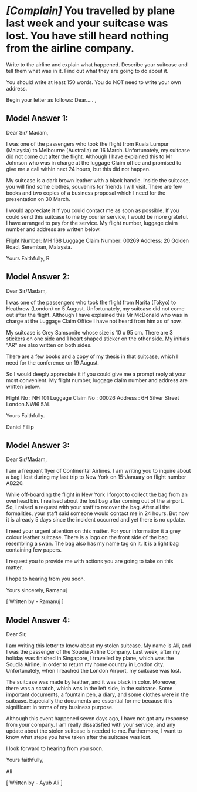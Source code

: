 # *[Complain]* You travelled by plane last week and your suitcase was lost. You have still heard nothing from the airline company.

Write to the airline and explain what happened. Describe your suitcase and tell them what was in it. Find out what they are going to do about it.


 
You should write at least 150 words.
You do NOT need to write your own address.

Begin your letter as follows:
Dear..... ,

## Model Answer 1: 

Dear Sir/ Madam,

I was one of the passengers who took the flight from Kuala Lumpur (Malaysia) to Melbourne (Australia) on 16 March. Unfortunately, my suitcase did not come out after the flight. Although I have explained this to Mr Johnson who was in charge at the luggage Claim office and promised to give me a call within next 24 hours, but this did not happen.

My suitcase is a dark brown leather with a black handle. Inside the suitcase, you will find some clothes, souvenirs for friends I will visit. There are few books and two copies of a business proposal which I need for the presentation on 30 March.

I would appreciate it if you could contact me as soon as possible. If you could send this suitcase to me by courier service, I would be more grateful. I have arranged to pay for the service. My flight number, luggage claim number and address are written below.

Flight Number: MH 168
Luggage Claim Number: 00269
Address: 20 Golden Road, Seremban, Malaysia.

Yours Faithfully,
R

## Model Answer 2: 

Dear Sir/Madam,

I was one of the passengers who took the flight from Narita (Tokyo) to Heathrow (London) on 5 August. Unfortunately, my suitcase did not come out after the flight. Although I have explained this Mr McDonald who was in charge at the Luggage Claim Office I have not heard from him as of now.

My suitcase is Grey Samsonite whose size is 10 x 95 cm. There are 3 stickers on one side and 1 heart shaped sticker on the other side. My initials "AR" are also written on both sides.

There are a few books and a copy of my thesis in that suitcase, which I need for the conference on 19 August.

So I would deeply appreciate it if you could give me a prompt reply at your most convenient. My flight number, luggage claim number and address are written below.

Flight No : NH 101
Luggage Claim No : 00026
Address : 6H Silver Street
London.NWI6 5AL

Yours Faithfully.

Daniel Fillip

## Model Answer 3: 

Dear Sir/Madam,

I am a frequent flyer of Continental Airlines. I am writing you to inquire about a bag I lost during my last trip to New York on 15-January on flight number AB220.

While off-boarding the flight in New York I forgot to collect the bag from an overhead bin. I realised about the lost bag after coming out of the airport. So, I raised a request with your staff to recover the bag. After all the formalities, your staff said someone would contact me in 24 hours. But now it is already 5 days since the incident occurred and yet there is no update.

I need your urgent attention on this matter. For your information it a grey colour leather suitcase. There is a logo on the front side of the bag resembling a swan. The bag also has my name tag on it. It is a light bag containing few papers.

I request you to provide me with actions you are going to take on this matter.

I hope to hearing from you soon.
 
Yours sincerely,
Ramanuj

[ Written by - Ramanuj ]


 
## Model Answer 4: 

Dear Sir,

I am writing this letter to know about my stolen suitcase. My name is Ali, and I was the passenger of the Soudia Airline Company. Last week, after my holiday was finished in Singapore, I travelled by plane, which was the Soudia Airline, in order to return my home country in London city. Unfortunately, when I reached the London Airport, my suitcase was lost.

The suitcase was made by leather, and it was black in color. Moreover, there was a scratch, which was in the left side, in the suitcase. Some important documents, a fountain pen, a diary, and some clothes were in the suitcase. Especially the documents are essential for me because it is significant in terms of my business purpose.

Although this event happened seven days ago, I have not got any response from your company. I am really dissatisfied with your service, and any update about the stolen suitcase is needed to me. Furthermore, I want to know what steps you have taken after the suitcase was lost.

I look forward to hearing from you soon.

Yours faithfully,

Ali

[ Written by - Ayub Ali ]